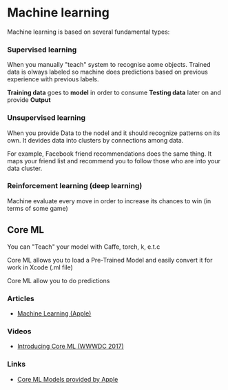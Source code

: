 # Machine learning

Machine learning is based on several fundamental types:

### Supervised learning

When you manually "teach" system to recognise aome objects. Trained data is olways labeled so machine does predictions based on previous experience with previous labels. 

**Training data** goes to **model** in order to consume **Testing data** later on and provide **Output**

### Unsupervised learning

When you provide Data to the nodel and it should recognize patterns on its own. It devides data into clusters by connections among data. 

For example, Facebook friend recommendations does the same thing. It maps your friend list and recommend you to follow those who are into your data cluster. 

### Reinforcement learning (deep learning)

Machine evaluate every move in order to increase its chances to win (in terms of some game)

## Core ML

You can "Teach" your model with Caffe, torch, k, e.t.c

Core ML allows you to load a Pre-Trained Model and easily convert it for work in Xcode (.ml file)

Core ML allow you to do predictions 

### Articles

- [Machine Learning (Apple)](https://developer.apple.com/machine-learning/)

### Videos

- [Introducing Core ML (WWWDC 2017)](https://developer.apple.com/videos/play/wwdc2017/703/)

### Links

- [Core ML Models provided by Apple](https://developer.apple.com/machine-learning/models/)
